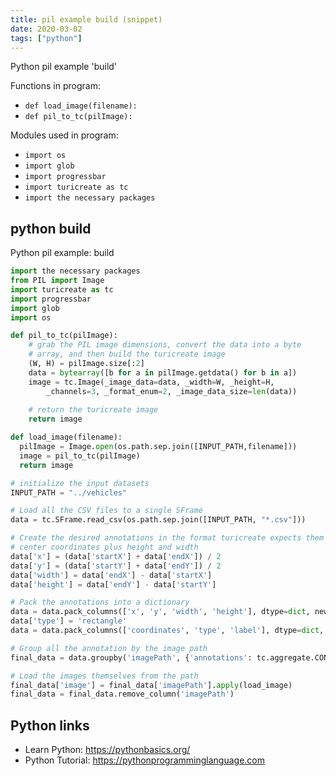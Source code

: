 ```yaml
---
title: pil example build (snippet)
date: 2020-03-02
tags: ["python"]
---
```

Python pil example 'build'

Functions in program: 
* `def load_image(filename):`
* `def pil_to_tc(pilImage):`

Modules used in program: 
* `import os`
* `import glob`
* `import progressbar`
* `import turicreate as tc`
* `import the necessary packages`

## python build

Python pil example: build

```python
import the necessary packages
from PIL import Image
import turicreate as tc
import progressbar
import glob
import os

def pil_to_tc(pilImage):
	# grab the PIL image dimensions, convert the data into a byte
	# array, and then build the turicreate image
	(W, H) = pilImage.size[:2]
	data = bytearray([b for a in pilImage.getdata() for b in a])
	image = tc.Image(_image_data=data, _width=W, _height=H,
		_channels=3, _format_enum=2, _image_data_size=len(data))
  
	# return the turicreate image
	return image

def load_image(filename):
  pilImage = Image.open(os.path.sep.join([INPUT_PATH,filename]))
  image = pil_to_tc(pilImage)
  return image

# initialize the input datasets
INPUT_PATH = "../vehicles"

# Load all the CSV files to a single SFrame
data = tc.SFrame.read_csv(os.path.sep.join([INPUT_PATH, "*.csv"]))

# Create the desired annotations in the format turicreate expects them - object's
# center coordinates plus height and width
data['x'] = (data['startX'] + data['endX']) / 2
data['y'] = (data['startY'] + data['endY']) / 2
data['width'] = data['endX'] - data['startX']
data['height'] = data['endY'] - data['startY']

# Pack the annotations into a dictionary
data = data.pack_columns(['x', 'y', 'width', 'height'], dtype=dict, new_column_name="coordinates")
data['type'] = 'rectangle'
data = data.pack_columns(['coordinates', 'type', 'label'], dtype=dict, new_column_name='annotations')

# Group all the annotation by the image path
final_data = data.groupby('imagePath', {'annotations': tc.aggregate.CONCAT('annotations')})

# Load the images themselves from the path
final_data['image'] = final_data['imagePath'].apply(load_image)
final_data = final_data.remove_column('imagePath')

```

## Python links

- Learn Python: https://pythonbasics.org/
- Python Tutorial: https://pythonprogramminglanguage.com
